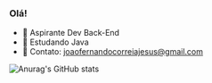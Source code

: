 ### Olá! 

- 🔭 Aspirante Dev Back-End
- 🌱 Estudando Java 
- 💬 Contato: joaofernandocorreiajesus@gmail.com 



![Anurag's GitHub stats](https://github-readme-stats.vercel.app/api?username=joaocorreia564&show_icons=true&bg_color=00000000) 








